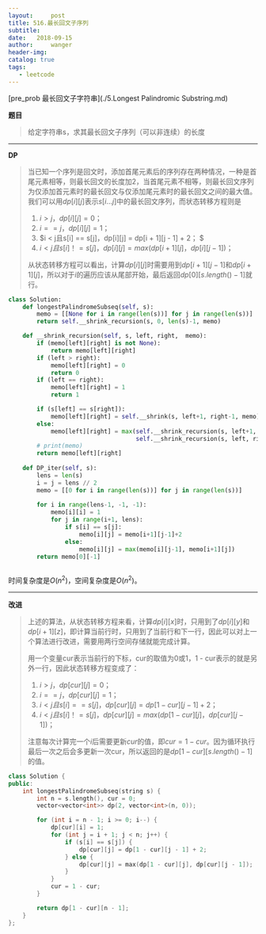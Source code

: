 ```yaml
---
layout:     post
title: 516.最长回文子序列
subtitle:  
date:   2018-09-15
author:     wanger
header-img: 
catalog: true
tags: 
   - leetcode
---
```

[pre_prob 最长回文子字符串](./5.Longest Palindromic Substring.md)

**题目**

> 给定字符串s，求其最长回文子序列（可以非连续）的长度

----

**DP**

>当已知一个序列是回文时，添加首尾元素后的序列存在两种情况，一种是首尾元素相等，则最长回文的长度加2，当首尾元素不相等，则最长回文序列为仅添加首元素时的最长回文与仅添加尾元素时的最长回文之间的最大值。我们可以用$dp[i][j]$表示$s[i…j]$中的最长回文序列，而状态转移方程则是 
>1. $i > j，dp[i][j] = 0；$ 
>2. $i == j，dp[i][j] = 1；$ 
>3. $i < j且s[i] == s[j]，dp[i][j] = dp[i + 1][j - 1] + 2； $
>4. $i < j且s[i]！= s[j]，dp[i][j] = max(dp[i + 1][j]，dp[i][j - 1])；$
>
>从状态转移方程可以看出，计算$dp[i][j]$时需要用到$dp[i+1][j - 1]$和$dp[i + 1][j]$，所以对于$i$的遍历应该从尾部开始，最后返回$dp[0][s.length() - 1]$就行。

```python
class Solution:
	def longestPalindromeSubseq(self, s):
		memo = [[None for i in range(len(s))] for j in range(len(s))]
		return self.__shrink_recursion(s, 0, len(s)-1, memo)

	def __shrink_recursion(self, s, left, right,  memo):
		if (memo[left][right] is not None):
			return memo[left][right]
		if (left > right):
			memo[left][right] = 0
			return 0
		if (left == right):
			memo[left][right] = 1
			return 1

		if (s[left] == s[right]):
			memo[left][right] = self.__shrink(s, left+1, right-1, memo) + 2
		else:
			memo[left][right] = max(self.__shrink_recursion(s, left+1, right, memo),\
                                    self.__shrink_recursion(s, left, right-1, memo))
		# print(memo)
		return memo[left][right]
   
	def DP_iter(self, s):
		lens = len(s)
		i = j = lens // 2
		memo = [[0 for i in range(len(s))] for j in range(len(s))]
		
		for i in range(lens-1, -1, -1):
			memo[i][i] = 1
			for j in range(i+1, lens):
				if s[i] == s[j]:
					memo[i][j] = memo[i+1][j-1]+2
				else:
					memo[i][j] = max(memo[i][j-1], memo[i+1][j])
		return memo[0][-1]
   
```

时间复杂度是$O(n^2)$，空间复杂度是$O(n^2)$。

---

**改进**

>上述的算法，从状态转移方程来看，计算$dp[i][x]$时，只用到了$dp[i][y]$和$dp[i + 1][z]$，即计算当前行时，只用到了当前行和下一行，因此可以对上一个算法进行改进，需要用两行空间存储就能完成计算。
>
>用一个变量cur表示当前行的下标，cur的取值为0或1，1 - cur表示的就是另外一行，因此状态转移方程变成了： 
>
>1. $i > j，dp[cur][j] = 0； $
>2. $i == j，dp[cur][j] = 1； $
>3. $i < j且s[i] == s[j]，dp[cur][j] = dp[1 - cur][j - 1] + 2；$
>4. $i < j且s[i]！= s[j]，dp[cur][j] = max(dp[1 - cur][j]，dp[cur][j - 1])； $
>
>注意每次计算完一个$i$后需要更新$cur$的值，即$cur = 1 - cur$。因为循环执行最后一次之后会多更新一次cur，所以返回的是$dp[1 - cur][s.length() - 1]$的值。

```c++
class Solution {
public:
    int longestPalindromeSubseq(string s) {
        int n = s.length(), cur = 0;
        vector<vector<int>> dp(2, vector<int>(n, 0));

        for (int i = n - 1; i >= 0; i--) {
            dp[cur][i] = 1;
            for (int j = i + 1; j < n; j++) {
                if (s[i] == s[j]) {
                    dp[cur][j] = dp[1 - cur][j - 1] + 2;
                } else {
                    dp[cur][j] = max(dp[1 - cur][j], dp[cur][j - 1]);
                }
            }
            cur = 1 - cur;
        }

        return dp[1 - cur][n - 1];
    }
};
```



